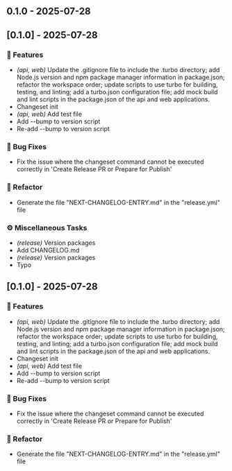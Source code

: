 ## 0.1.0 - 2025-07-28
## [0.1.0] - 2025-07-28

### 🚀 Features

- *(api, web)* Update the .gitignore file to include the .turbo directory; add Node.js version and npm package manager information in package.json; refactor the workspace order; update scripts to use turbo for building, testing, and linting; add a turbo.json configuration file; add mock build and lint scripts in the package.json of the api and web applications.
- Changeset init
- *(api, web)* Add test file
- Add --bump to version script
- Re-add --bump to version script

### 🐛 Bug Fixes

- Fix the issue where the changeset command cannot be executed correctly in 'Create Release PR or Prepare for Publish'

### 🚜 Refactor

- Generate the file "NEXT-CHANGELOG-ENTRY.md" in the "release.yml" file

### ⚙️ Miscellaneous Tasks

- *(release)* Version packages
- Add CHANGELOG.md
- *(release)* Version packages
- Typo
## [0.1.0] - 2025-07-28

### 🚀 Features

- *(api, web)* Update the .gitignore file to include the .turbo directory; add Node.js version and npm package manager information in package.json; refactor the workspace order; update scripts to use turbo for building, testing, and linting; add a turbo.json configuration file; add mock build and lint scripts in the package.json of the api and web applications.
- Changeset init
- *(api, web)* Add test file
- Add --bump to version script
- Re-add --bump to version script

### 🐛 Bug Fixes

- Fix the issue where the changeset command cannot be executed correctly in 'Create Release PR or Prepare for Publish'

### 🚜 Refactor

- Generate the file "NEXT-CHANGELOG-ENTRY.md" in the "release.yml" file
